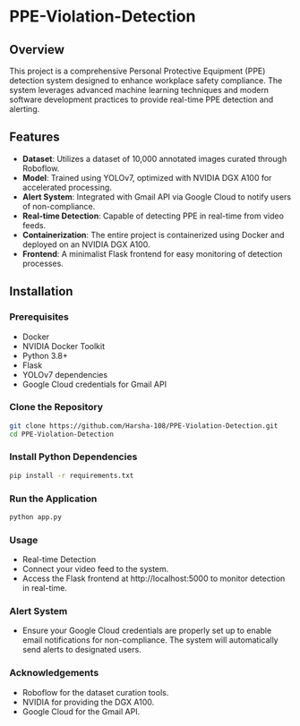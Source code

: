 # PPE-Violation-Detection
## Overview
This project is a comprehensive Personal Protective Equipment (PPE) detection system designed to enhance workplace safety compliance. The system leverages advanced machine learning techniques and modern software development practices to provide real-time PPE detection and alerting.

## Features
- **Dataset**: Utilizes a dataset of 10,000 annotated images curated through Roboflow.
- **Model**: Trained using YOLOv7, optimized with NVIDIA DGX A100 for accelerated processing.
- **Alert System**: Integrated with Gmail API via Google Cloud to notify users of non-compliance.
- **Real-time Detection**: Capable of detecting PPE in real-time from video feeds.
- **Containerization**: The entire project is containerized using Docker and deployed on an NVIDIA DGX A100.
- **Frontend**: A minimalist Flask frontend for easy monitoring of detection processes.

## Installation

### Prerequisites
- Docker
- NVIDIA Docker Toolkit
- Python 3.8+
- Flask
- YOLOv7 dependencies
- Google Cloud credentials for Gmail API

### Clone the Repository
```bash
git clone https://github.com/Harsha-108/PPE-Violation-Detection.git
cd PPE-Violation-Detection
```
### Install Python Dependencies
```bash
pip install -r requirements.txt
```
### Run the Application
```bash
python app.py
```
### Usage
- Real-time Detection
- Connect your video feed to the system.
- Access the Flask frontend at http://localhost:5000 to monitor detection in real-time.

### Alert System
- Ensure your Google Cloud credentials are properly set up to enable email notifications for non-compliance. The system will automatically send alerts to designated users.

### Acknowledgements
- Roboflow for the dataset curation tools.
- NVIDIA for providing the DGX A100.
- Google Cloud for the Gmail API.
